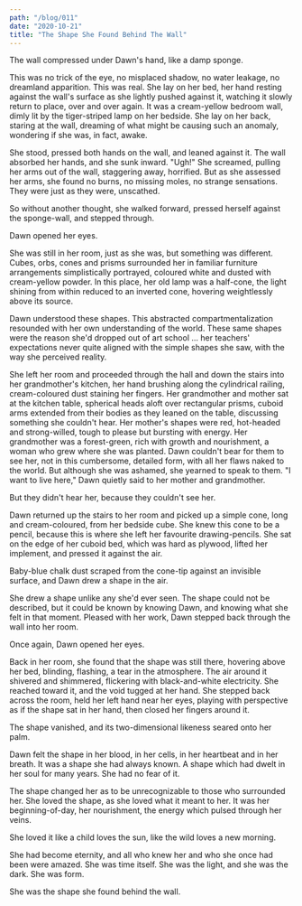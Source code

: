 ```yaml
---
path: "/blog/011"
date: "2020-10-21"
title: "The Shape She Found Behind The Wall"
---
```


The wall compressed under Dawn's hand, like a damp sponge.

This was no trick of the eye, no misplaced shadow, no water leakage, no dreamland apparition. This was real. She lay on her bed, her hand resting against the wall's surface as she lightly pushed against it, watching it slowly return to place, over and over again. It was a cream-yellow bedroom wall, dimly lit by the tiger-striped lamp on her bedside. She lay on her back, staring at the wall, dreaming of what might be causing such an anomaly, wondering if she was, in fact, awake.

She stood, pressed both hands on the wall, and leaned against it. The wall absorbed her hands, and she sunk inward. "Ugh!" She screamed, pulling her arms out of the wall, staggering away, horrified. But as she assessed her arms, she found no burns, no missing moles, no strange sensations. They were just as they were, unscathed.

So without another thought, she walked forward, pressed herself against the sponge-wall, and stepped through.

Dawn opened her eyes.

She was still in her room, just as she was, but something was different. Cubes, orbs, cones and prisms surrounded her in familiar furniture arrangements simplistically portrayed, coloured white and dusted with cream-yellow powder. In this place, her old lamp was a half-cone, the light shining from within reduced to an inverted cone, hovering weightlessly above its source.

Dawn understood these shapes. This abstracted compartmentalization resounded with her own understanding of the world. These same shapes were the reason she'd dropped out of art school ... her teachers' expectations never quite aligned with the simple shapes she saw, with the way she perceived reality.

She left her room and proceeded through the hall and down the stairs into her grandmother's kitchen, her hand brushing along the cylindrical railing, cream-coloured dust staining her fingers. Her grandmother and mother sat at the kitchen table, spherical heads aloft over rectangular prisms, cuboid arms extended from their bodies as they leaned on the table, discussing something she couldn't hear. Her mother's shapes were red, hot-headed and strong-willed, tough to please but bursting with energy. Her grandmother was a forest-green, rich with growth and nourishment, a woman who grew where she was planted. Dawn couldn't bear for them to see her, not in this cumbersome, detailed form, with all her flaws naked to the world. But although she was ashamed, she yearned to speak to them. "I want to live here," Dawn quietly said to her mother and grandmother.

But they didn't hear her, because they couldn't see her.

Dawn returned up the stairs to her room and picked up a simple cone, long and cream-coloured, from her bedside cube. She knew this cone to be a pencil, because this is where she left her favourite drawing-pencils. She sat on the edge of her cuboid bed, which was hard as plywood, lifted her implement, and pressed it against the air.

Baby-blue chalk dust scraped from the cone-tip against an invisible surface, and Dawn drew a shape in the air.

She drew a shape unlike any she'd ever seen. The shape could not be described, but it could be known by knowing Dawn, and knowing what she felt in that moment. Pleased with her work, Dawn stepped back through the wall into her room.

Once again, Dawn opened her eyes.

Back in her room, she found that the shape was still there, hovering above her bed, blinding, flashing, a tear in the atmosphere. The air around it shivered and shimmered, flickering with black-and-white electricity. She reached toward it, and the void tugged at her hand. She stepped back across the room, held her left hand near her eyes, playing with perspective as if the shape sat in her hand, then closed her fingers around it.

The shape vanished, and its two-dimensional likeness seared onto her palm.

Dawn felt the shape in her blood, in her cells, in her heartbeat and in her breath. It was a shape she had always known. A shape which had dwelt in her soul for many years. She had no fear of it.

The shape changed her as to be unrecognizable to those who surrounded her. She loved the shape, as she loved what it meant to her. It was her beginning-of-day, her nourishment, the energy which pulsed through her veins.

She loved it like a child loves the sun, like the wild loves a new morning.

She had become eternity, and all who knew her and who she once had been were amazed. She was time itself. She was the light, and she was the dark. She was form.

She was the shape she found behind the wall.
